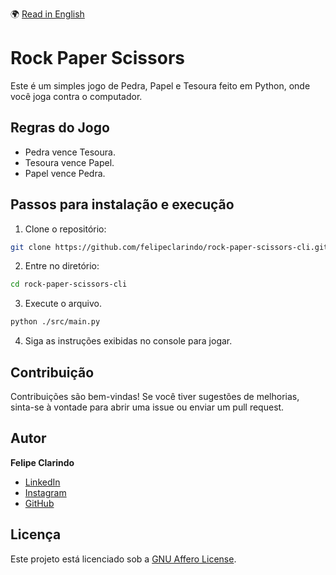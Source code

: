🌍 [Read in English](README.md)

# Rock Paper Scissors

Este é um simples jogo de Pedra, Papel e Tesoura feito em Python, onde você joga contra o computador.

## Regras do Jogo

- Pedra vence Tesoura.
- Tesoura vence Papel.
- Papel vence Pedra.

## Passos para instalação e execução

1. Clone o repositório:

```bash
git clone https://github.com/felipeclarindo/rock-paper-scissors-cli.git
```

2. Entre no diretório:

```bash
cd rock-paper-scissors-cli
```

3. Execute o arquivo.

```bash
python ./src/main.py
```

4. Siga as instruções exibidas no console para jogar.

## Contribuição

Contribuições são bem-vindas! Se você tiver sugestões de melhorias, sinta-se à vontade para abrir uma issue ou enviar um pull request.

## Autor

**Felipe Clarindo**

- [LinkedIn](https://www.linkedin.com/in/felipeclarindo)
- [Instagram](https://www.instagram.com/lipethecoder)
- [GitHub](https://github.com/felipeclarindo)

## Licença

Este projeto está licenciado sob a [GNU Affero License](https://www.gnu.org/licenses/agpl-3.0.html).
